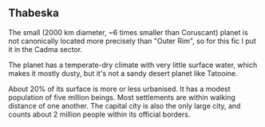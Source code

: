 ## Thabeska

The small (2000 km diameter, ~6 times smaller than Coruscant) planet is not
canonically located more precisely than "Outer Rim", so for this fic I put it
in the Cadma sector.

The planet has a temperate-dry climate with very little surface water, which
makes it mostly dusty, but it's not a sandy desert planet like Tatooine.

About 20% of its surface is more or less urbanised. It has a modest population
of five million beings. Most settlements are within walking distance of one
another. The capital city is also the only large city, and counts about 2
million people within its official borders.


